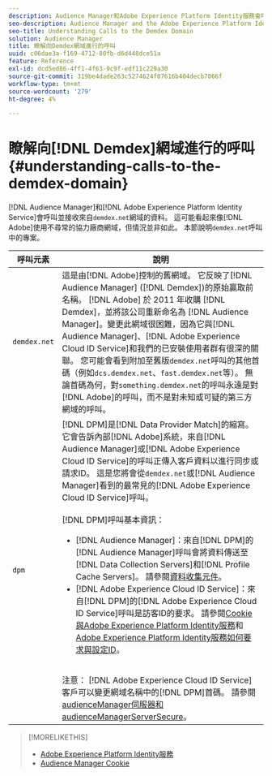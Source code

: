 ```yaml
---
description: Audience Manager和Adobe Experience Platform Identity服務會呼叫並從demdex.net網域接收資料。 這看起來像Adobe使用不尋常的協力廠商網域，但事實並非如此。 本節說明demdex.net呼叫中的元素。
seo-description: Audience Manager and the Adobe Experience Platform Identity Service make calls to and receive data from the demdex.net domain. This may seem like Adobe is working with an unusual third-party domain, but this is not the case. This section describes the elements in a demdex.net call.
seo-title: Understanding Calls to the Demdex Domain
solution: Audience Manager
title: 瞭解向Demdex網域進行的呼叫
uuid: c06dae3a-f169-4712-80fb-d6d448dce51a
feature: Reference
exl-id: dcd5ed86-4ff1-4f63-9c9f-edf11c229a30
source-git-commit: 319be4dade263c5274624f07616b404decb7066f
workflow-type: tm+mt
source-wordcount: '279'
ht-degree: 4%

---
```


# 瞭解向[!DNL Demdex]網域進行的呼叫 {#understanding-calls-to-the-demdex-domain}

[!DNL Audience Manager]和[!DNL Adobe Experience Platform Identity Service]會呼叫並接收來自`demdex.net`網域的資料。 這可能看起來像[!DNL Adobe]使用不尋常的協力廠商網域，但情況並非如此。 本節說明`demdex.net`呼叫中的專案。

| 呼叫元素 | 說明 |
|---|---|
| `demdex.net` | 這是由[!DNL Adobe]控制的舊網域。 它反映了[!DNL Audience Manager] ([!DNL Demdex])的原始贏取前名稱。 [!DNL Adobe] 於 2011 年收購 [!DNL Demdex]，並將該公司重新命名為 [!DNL Audience Manager]。變更此網域很困難，因為它與[!DNL Audience Manager]、[!DNL Adobe Experience Cloud ID Service]和我們的已安裝使用者群有很深的關聯。 您可能會看到附加至舊版`demdex.net`呼叫的其他首碼（例如`dcs.demdex.net`、`fast.demdex.net`等）。 無論首碼為何，對`something.demdex.net`的呼叫永遠是對[!DNL Adobe]的呼叫，而不是對未知或可疑的第三方網域的呼叫。 |
| `dpm` | [!DNL DPM]是[!DNL Data Provider Match]的縮寫。 它會告訴內部[!DNL Adobe]系統，來自[!DNL Audience Manager]或[!DNL Adobe Experience Cloud ID Service]的呼叫正傳入客戶資料以進行同步或請求ID。 這是您將會從`demdex.net`或[!DNL Audience Manager]看到的最常見的[!DNL Adobe Experience Cloud ID Service]呼叫。 <br><br>[!DNL DPM]呼叫基本資訊： <ul><li>[!DNL Audience Manager]：來自[!DNL DPM]的[!DNL Audience Manager]呼叫會將資料傳送至[!DNL Data Collection Servers]和[!DNL Profile Cache Servers]。 請參閱[資料收集元件](../reference/system-components/components-data-collection.md)。</li><li>[!DNL Adobe Experience Cloud ID Service]：來自[!DNL DPM]的[!DNL Adobe Experience Cloud ID Service]呼叫是訪客ID的要求。 請參閱[Cookie與Adobe Experience Platform Identity服務](https://experienceleague.adobe.com/docs/id-service/using/intro/cookies.html)和[Adobe Experience Platform Identity服務如何要求與設定ID](https://experienceleague.adobe.com/docs/id-service/using/intro/id-request.html)。</li></ul><br>注意： [!DNL Adobe Experience Cloud ID Service]客戶可以變更網域名稱中的[!DNL DPM]首碼。 請參閱[audienceManager伺服器和audienceManagerServerSecure](https://experienceleague.adobe.com/docs/id-service/using/id-service-api/configurations/subdomain-config.html)。 |

>[!MORELIKETHIS]
>
>* [Adobe Experience Platform Identity服務](https://experienceleague.adobe.com/docs/id-service/using/home.html)
>* [Audience Manager Cookie](https://experienceleague.adobe.com/docs/core-services/interface/ec-cookies/cookies-am.html)
